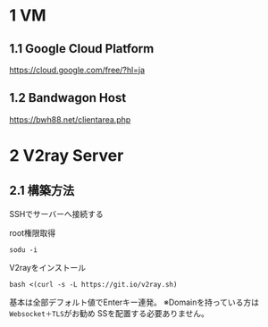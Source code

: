 # 1 VM
## 1.1 Google Cloud Platform ##
https://cloud.google.com/free/?hl=ja

## 1.2 Bandwagon Host ##
https://bwh88.net/clientarea.php

# 2 V2ray Server
## 2.1 構築方法
SSHでサーバーへ接続する

root権限取得

`sodu -i`

V2rayをインストール

`bash <(curl -s -L https://git.io/v2ray.sh)`

基本は全部デフォルト値でEnterキー連発。
※Domainを持っている方は`Websocket＋TLS`がお勧め
SSを配置する必要ありません。


